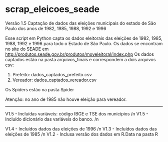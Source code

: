 # scrap_eleicoes_seade
Versão 1.5
Captação de dados das eleições municipais do estado de São Paulo dos anos de 1982, 1985, 1988, 1992 e 1996

Esse script em Python capta os dados eleitorais das eleições de 1982, 1985, 1988, 1992 e 1996 para todo o Estado de São Paulo.
Os dados se encontram no site do SEADE em http://produtos.seade.gov.br/produtos/moveleitoral/index.php
Os dados captados estão na pasta arquivos_finais e correspondem a dois arquivos csv:
1) Prefeito: dados_captados_prefeito.csv
2) Vereador: dados_captados_vereador.csv

Os Spiders estão na pasta Spider

Atenção: no ano de 1985 não houve eleição para vereador.

-------
V1.5 - Incluídas variáveis: código IBGE e TSE dos municípios /n
V1.5 - Incluído dicionário das variáveis do banco. /n

V1.4 - Incluídos dados das eleições de 1996 /n
V1.3 - Incluídos dados das eleições de 1985 /n
V1.2 - Inclusa versão dos dados em R.Data na pasta R
